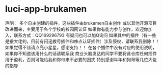 # luci-app-brukamen
声明：
多个自主创建的插件，这些插件由brukamen自主创作 或以其他开源项目改进而来，主要用于各个学校的校园网认证
如果你有能力参与创作，欢迎你加入，联系方式：QQ169296793
有疑问也可以加Q询问
如果其中的插件（有一些是搬大佬的，目前有闪迅拨号插件和哆点认证插件）涉及侵权，请联系我删除！！
如果觉得不错请点亮小星星，感谢支持！！
在各个插件中没有对应的使用说明，如果你不知道该用什么的话请联系我
商业头脑发达的同学不要将此仓库任何插件用于盈利，否则可能给我和你带来不必要的困扰
特别感谢年年和狗哥等几位大佬的指导
